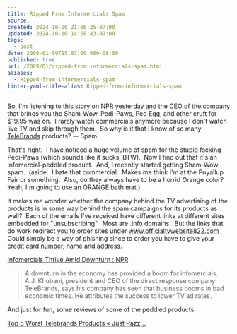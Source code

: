 ```yaml
---
title: Ripped From Informercials Spam
source: 
created: 2024-10-06 21:06:25-07:00
updated: 2024-10-10 14:58:43-07:00
tags:
  - post
date: 2009-01-09T15:07:00.000-08:00
published: true
url: /2009/01/ripped-from-informercials-spam.html
aliases:
  - Ripped-from-informercials-spam
linter-yaml-title-alias: Ripped-from-informercials-spam
---
```



So, I'm listening to this story on NPR yesterday and the CEO of the company that brings you the Sham-Wow, Pedi-Paws, Ped Egg, and other cruft for $19.95 was on.  I rarely watch commercials anymore because I don't watch live TV and skip through them.  So why is it that I know of so many [TeleBrands](https://www.telebrands.com/) products? -- Spam.  
  
That's right.  I have noticed a huge volume of spam for the stupid fscking Pedi-Paws (which sounds like it sucks, BTW).  Now I find out that it's an infomercial-peddled product.  And, I recently started getting Sham-Wow spam.  (aside:  I hate that commercial.  Makes me think I'm at the Puyallup Fair or something.  Also, do they always have to be a horrid Orange color?  Yeah, I'm going to use an ORANGE bath mat.)  
  
It makes me wonder whether the company behind the TV advertising of the products is in some way behind the spam campaigns for its products as well?  Each of the emails I've received have different links at different sites embedded for "unsubscribing".  Most are .info domains.  But the links that do work redirect you to order sites under www.officialtvwebsite822.com  Could simply be a way of phishing since to order you have to give your credit card number, name and address.  

[Infomercials Thrive Amid Downturn : NPR](https://www.npr.org/templates/story/story.php?storyId=99087867)  

> A downturn in the economy has provided a boom for infomercials. A.J. Khubani, president and CEO of the direct response company TeleBrands, says his company has seen that business booms in bad economic times. He attributes the success to lower TV ad rates.

And just for fun, some reviews of some of the peddled products:  
  
[Top 5 Worst Telebrands Products « Just Pazz…](https://justpazz.wordpress.com/2008/05/29/top-5-worst-telebrands-products/)